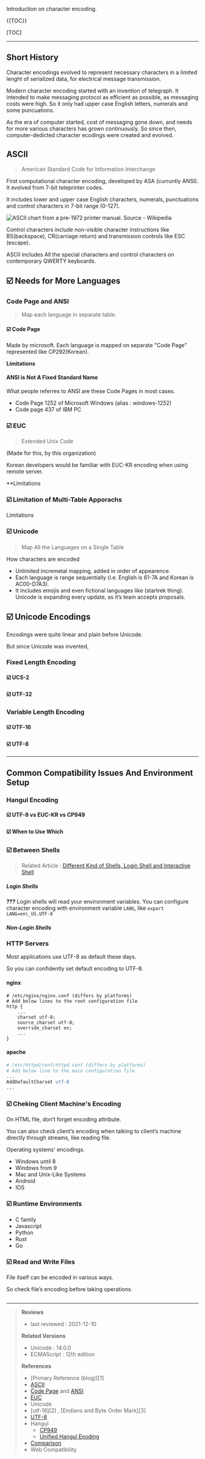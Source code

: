 Introduction on character encoding.

{{TOC}}

[TOC]

---

## Short History

Character encodings evolved to represent necessary characters in a limited lenght of serialized data, for electrical message transmission. 

Modern character encoding started with an invention of telegraph. It intended to make messaging protocol as efficient as possible, as messaging costs were high. So it only had upper case English letters, numerals and some puncuations. 

As the era of computer started, cost of messaging gone down, and  needs for more various characters has grown continuously. So since then, computer-dedicted character ecodings were created and evolved.  


## ASCII
> American Standard Code for Information Interchange

First computational character encoding, developed by ASA (curruntly ANSI). It evolved from 7-bit teleprinter codes.

It includes lower and upper case English characters, numerals, punctuations and control characters in 7-bit range (0-127).

![ASCII chart from a pre-1972 printer manual. Source - Wikipedia](images/ascii.png)

Control characters include non-visible character instructions like BS(backspace), CR(carriage return) and transmission controls like ESC (escape).

ASCII includes All the special characters and control characters on contemporary QWERTY keyboards.

## ☑️ Needs for More Languages

### Code Page and ANSI
> Map each language in separate table.

#### ☑️ Code Page

Made by microsoft. Each language is mapped on separate "Code Page" represented like CP292(Korean).

**Limitations**

#### ANSI is Not A Fixed Standard Name

What people referres to ANSI are these Code Pages in most cases.

- Code Page 1252 of Microsoft Windows (alias : windows-1252)
- Code page 437 of IBM PC

### ☑️ EUC
> Extended Unix Code

(Made for this, by this organization)

Korean developers would be familiar with EUC-KR encoding when using remote server.

**Limitations

### ☑️ Limitation of Multi-Table Apporachs

Limitations

### ☑️ Unicode
> Map All the Languages on a Single Table

How characters are encoded

- Unlimited incremetal mapping, added in order of appearence.
- Each language is range sequentially (i.e. English is 61-7A and Korean is AC00-D7A3).
- It includes emojis and even fictional languages like (startrek thing). Unicode is expanding every update, as it’s team accepts proposals.

## ☑️ Unicode Encodings 

Encodings were quite linear and plain before Unicode.

But since Unicode was invented, 

### Fixed Length Encoding

#### ☑️ UCS-2

#### ☑️ UTF-32

### Variable Length Encoding

#### ☑️ UTF-16

#### ☑️ UTF-8

----

## Common Compatibility Issues And Environment Setup

### Hangul Encoding

#### ☑️ UTF-8 vs EUC-KR vs CP949

#### ☑️ When to Use Which

### ☑️ Between Shells

>  Related Article : [Different Kind of Shells, Login Shell and Interactive Shell](./difference-between-login-shell-and-non-login-shell)

##### Login Shells

**???** Login shells will read your environment variables. You can configure character encoding with environment variable `LANG`, like `export LANG=en\_US.UTF-8`

##### Non-Login Shells



### HTTP Servers

Most applications use UTF-8 as default these days.

So you can confidently set default encoding to UTF-8.

#### nginx

```nginx
# /etc/nginx/nginx.conf (differs by platforms)
# Add below lines to the root configuration file
http {
	...
	charset utf-8;
	source_charset utf-8;
	override_charset on;
	...
}
```

#### apache

```apache
# /etc/httpd/conf/httpd.conf (differs by platforms) 
# Add below line to the main configuration file
...
AddDefaultCharset utf-8
...
```

### ☑️ Cheking Client Machine's Encoding

On HTML file, don’t forget encoding attribute.

You can also check client’s encoding when talking to client’s machine directly through streams, like reading file.

Operating systems' encodings.

- Windows until 8
- Windows from 9
- Mac and Unix-Like Systems
- Android
- IOS

### ☑️ Runtime Environments

- C family
- Javascript
- Python
- Rust
- Go

### ☑️ Read and Write Files

File itself can be encoded in various ways.

So check file’s encoding before taking operations.
```bash

```



---

> **Reviews**
> 
> - last reviewed : 2021-12-10
> 
> **Related Versions**
> 
> - Unicode : 14.0.0
> - ECMAScript : 12th edition
> 
> **References**
> 
> * [Primary Reference (blog)][1]
> * [ASCII](https://en.wikipedia.org/wiki/ASCII)
> * [Code Page](https://en.wikipedia.org/wiki/Code_page) and [ANSI](https://en.wikipedia.org/wiki/ANSI_character_set)
> * [EUC](https://en.wikipedia.org/wiki/Extended_Unix_Code)
> * Unicode
> * [utf-16][2] , [Endians and Byte Order Mark][3]
> * [UTF-8]()
> * Hangul
>   * [CP949]()
>   * [Unified Hangul Enoding]()
> * [Comparison]()
> * Web Compatibility
